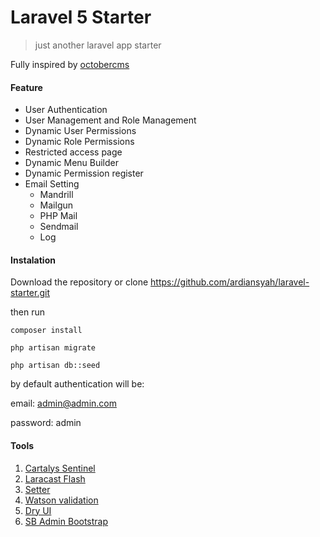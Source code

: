 
# Laravel 5 Starter

> just another laravel app starter

Fully inspired by [octobercms](http://octobercms.com)

#### Feature
* User Authentication
* User Management and Role Management
* Dynamic User Permissions
* Dynamic Role Permissions
* Restricted access page
* Dynamic Menu Builder
* Dynamic Permission register
* Email Setting
    * Mandrill
    * Mailgun
    * PHP Mail
    * Sendmail
    * Log

#### Instalation
Download the repository or clone https://github.com/ardiansyah/laravel-starter.git

then run


```
composer install

php artisan migrate

php artisan db::seed
```

by default authentication will be:

email: admin@admin.com

password: admin

#### Tools
1. [Cartalys Sentinel](https://cartalyst.com/manual/sentinel/2.0)
2. [Laracast Flash](https://github.com/laracasts/flash)
3. [Setter](https://github.com/bradcornford/Setter)
4. [Watson validation](https://github.com/dwightwatson/validating)
5. [Dry UI](https://github.com/daftspunk/dry-ui/)
6. [SB Admin Bootstrap](http://startbootstrap.com/template-overviews/sb-admin-2/)
